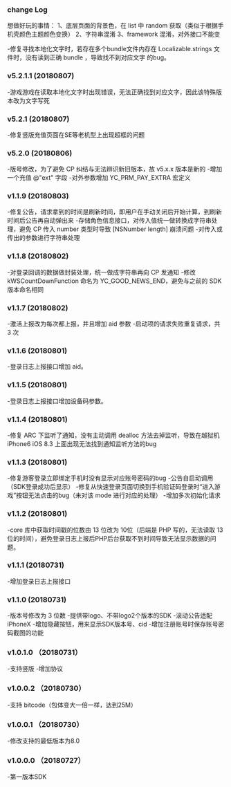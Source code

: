 
### change Log

想做好玩的事情：
1、底层页面的背景色，在 list 中 random 获取（类似于根据手机壳颜色主题颜色变换）
2、字符串混淆
3、framework 混淆，对外接口不能变

-修复寻找本地化文字时，若存在多个bundle文件内存在 Localizable.strings 文件时，没有读到正确 bundle ，导致找不到对应文字 的bug。

### v5.2.1.1 (20180807)

-游戏游戏在读取本地化文字时出现错误，无法正确找到对应文字，因此该特殊版本改为文字写死

### v5.2.1 (20180807)

-修复竖版充值页面在SE等老机型上出现超框的问题

### v5.2.0 (20180806)

-版号修改，为了避免 CP 纠结与无法辨识新旧版本，故 v5.x.x 版本是新的
-增加一个充值 @"ext" 字段
-对外参数增加 YC_PRM_PAY_EXTRA 宏定义

### v1.1.9 (20180803)

-修复公告，请求拿到的时间是刷新时间，即用户在手动关闭后开始计算，到刷新时间后公告再自动弹出来
-存储角色信息接口，对传入值统一做转换成字符串处理，避免 CP 传入 number 类型时导致  [NSNumber length] 崩溃问题
-对传入或传出的参数进行字符串处理

### v1.1.8 (20180802)

-对登录回调的数据做封装处理，统一做成字符串再向 CP 发通知
-修改 kWSCountDownFunction 命名为 YC_GOOD_NEWS_END，避免与之前的 SDK 版本命名相同

### v1.1.7 (20180802)

-激活上报改为每次都上报，并且增加 aid 参数
-启动项的请求失败重复请求，共 3 次

### v1.1.6 (20180801)

-登录日志上报接口增加 aid。

### v1.1.5 (20180801)

-登录日志上报接口增加设备码参数。

### v1.1.4 (20180801)

-修复 ARC 下监听了通知，没有主动调用 dealloc 方法去掉监听，导致在越狱机 iPhone6 iOS 8.3 上面出现无法找到通知监听方法的bug

### v1.1.3 (20180801)

-修复游客登录立即绑定手机时没有显示对应账号密码的bug
-公告自启动调用（SDK登录成功后显示）
-修复从快速登录页面切换到手机验证码登录时“进入游戏”按钮无法点击的bug（未对该 mode 进行对应的处理）
-增加多次初始化请求


### v1.1.2 (20180801)

-core 库中获取时间戳的位数由 13 位改为 10位（后端是 PHP 写的，无法读取 13 位的时间），避免登录日志上报后PHP后台获取不到时间导致无法显示数据的问题。


### v1.1.1 (20180731)

-增加登录日志上报接口

### v1.1.0 (20180731)

-版本号修改为 3 位数
-提供带logo、不带logo2个版本的SDK
-滚动公告适配 iPhoneX
-增加隐藏按钮，用来显示SDK版本号、cid
-增加注册账号时保存账号密码截图的功能

### v1.0.1.0 （20180731）

-支持竖版
-增加协议

### v1.0.0.2 （20180730）

-支持 bitcode（包体变大一倍一样，达到25M）

### v1.0.0.1 （20180730）

-修改支持的最低版本为8.0

### v1.0.0.0 （20180727）

-第一版本SDK
